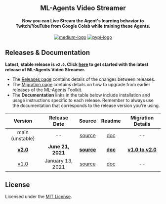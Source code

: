 <h2 align="center">ML-Agents Video Streamer</h2> 

<h4 align="center">
Now you can Live Stream the Agent's learning behavior to Twitch/YouTube from Google Colab while training these Agents.
</h4>

<p align="center">
    <a href="https://dhyeythumar.medium.com/training-ml-agents-with-google-colab-live-streaming-to-twitch-5324a8dfa8ef"><img alt="medium-logo" src="https://img.shields.io/badge/Medium-Training%20ML--Agents%20...-191919?style=for-the-badge&logo=medium" /></a>
    <a href="https://pypi.org/project/mlagents-video-streamer/"><img alt="pypi-logo" src="https://img.shields.io/badge/PyPI-mlagents--video--streamer%202.0-%23006dad?style=for-the-badge&logo=pypi" /></a>
</p>

## Releases & Documentation

**Latest, stable release is `v2.0`. Click
[here](https://github.com/dhyeythumar/mlagents-video-streamer/blob/v2.0/README.md) to get started with the latest release of ML-Agents Video Streamer.**

-   The [Releases page](https://github.com/dhyeythumar/mlagents-video-streamer/releases) contains details of the changes between releases.
-   The [Migration page](./Migrating.md) contains details on how to upgrade
    from earlier releases of the ML-Agents Toolkit.
-   The **Documentation** links in the table below include installation and usage instructions specific to each release. Remember to always use the
    documentation that corresponds to the release version you're using.

|     **Version**     |   **Release Date**  |       **Source**    |     **Readme**      |**Migration Details**|
| :-----------------: | :-----------------: | :-----------------: | :-----------------: | :-----------------: |
|   main (unstable)   |         --          | [source](https://github.com/dhyeythumar/mlagents-video-streamer/tree/main) | [doc](https://github.com/dhyeythumar/mlagents-video-streamer/tree/main/README.md) |         --          |
| **[v2.0](https://github.com/dhyeythumar/mlagents-video-streamer/releases/tag/v2.0)** |  **June 21, 2021**   | **[source](https://github.com/dhyeythumar/mlagents-video-streamer/tree/v2.0)** | **[doc](https://github.com/dhyeythumar/mlagents-video-streamer/tree/v2.0/README.md)** | **[v1.0 to v2.0](https://github.com/dhyeythumar/mlagents-video-streamer/blob/main/Migrating.md#migrating-from-v10-to-v20)** |
| [v1.0](https://github.com/dhyeythumar/mlagents-video-streamer/releases/tag/v1.0) | January 13, 2021 | [source](https://github.com/dhyeythumar/mlagents-video-streamer/tree/v1.0) | [doc](https://github.com/dhyeythumar/mlagents-video-streamer/tree/v1.0/README.md) |         --          |

## License

Licensed under the [MIT License](./LICENSE).
